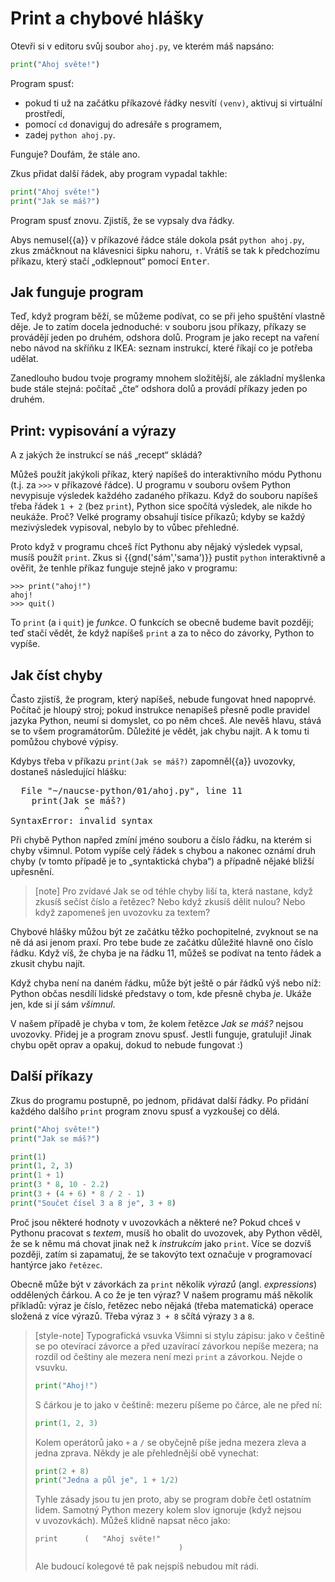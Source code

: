 # Print a chybové hlášky

Otevři si v editoru svůj soubor `ahoj.py`, ve kterém máš napsáno:

```python
print("Ahoj světe!")
```

Program spusť:
* pokud ti už na začátku příkazové řádky nesvítí `(venv)`,
  aktivuj si virtuální prostředí,
* pomocí `cd` donaviguj do adresáře s programem,
* zadej `python ahoj.py`.

Funguje? Doufám, že stále ano.

Zkus přidat další řádek, aby program vypadal takhle:

```python
print("Ahoj světe!")
print("Jak se máš?")
```

Program spusť znovu.
Zjistíš, že se vypsaly dva řádky.

Abys nemusel{{a}} v příkazové řádce stále dokola psát `python ahoj.py`,
zkus zmáčknout na klávesnici šipku nahoru, <kbd>↑</kbd>.
Vrátíš se tak k předchozímu příkazu, který stačí „odklepnout“ pomocí
<kbd>Enter</kbd>.


## Jak funguje program

Teď, když program běží, se můžeme podívat, co se při
jeho spuštění vlastně děje.
Je to zatím docela jednoduché: v souboru jsou příkazy,
příkazy se provádějí jeden po druhém,
odshora dolů.
Program je jako recept na vaření nebo návod na skříňku z IKEA:
seznam instrukcí, které říkají co je potřeba udělat.

Zanedlouho budou tvoje programy mnohem složitější,
ale základní myšlenka bude stále stejná:
počítač „čte“ odshora dolů a provádí příkazy jeden po druhém.


## Print: vypisování a výrazy

A z jakých že instrukcí se náš „recept“ skládá?

Můžeš použít jakýkoli příkaz, který napíšeš do interaktivního módu Pythonu
(t.j. za `>>>` v příkazové řádce).
U programu v souboru ovšem Python nevypisuje výsledek každého zadaného příkazu.
Když do souboru napíšeš třeba řádek `1 + 2` (bez `print`), Python
sice spočítá výsledek, ale nikde ho neukáže.
Proč?
Velké programy obsahují tisíce příkazů; kdyby se každý mezivýsledek vypisoval,
nebylo by to vůbec přehledné.

Proto když v programu chceš říct Pythonu aby nějaký výsledek vypsal,
musíš použít `print`.
Zkus si {{gnd('sám','sama')}} pustit `python` interaktivně a ověřit,
že tenhle příkaz funguje stejně jako v programu:
```pycon
>>> print("ahoj!")
ahoj!
>>> quit()
```

To `print` (a i `quit`) je *funkce*.
O funkcích se obecně budeme bavit později;
teď stačí vědět, že když napíšeš `print` a za to něco do závorky,
Python to vypíše.


## Jak číst chyby

Často zjistíš, že program, který napíšeš, nebude fungovat hned napoprvé.
Počítač je hloupý stroj; pokud instrukce nenapíšeš přesně podle pravidel jazyka
Python, neumí si domyslet, co po něm chceš.
Ale nevěš hlavu, stává se to všem programátorům.
Důležité je vědět, jak chybu najít.
A k tomu ti pomůžou chybové výpisy.

Kdybys třeba v příkazu `print(Jak se máš?)` zapomněl{{a}} uvozovky,
dostaneš následující hlášku:

<pre>
  File "<span class="plhome">~/naucse-python</span>/01/ahoj.py", line <span class="err-lineno">11</span>
    print(Jak se máš?)
              ^
<span class="err-exctype">SyntaxError</span>: invalid syntax
</pre>

Při chybě Python napřed zmíní jméno souboru a
<span class="err-lineno">číslo řádku</span>, na kterém si chyby všimnul.
Potom vypíše celý řádek s chybou
a nakonec oznámí <span class="err-exctype">druh chyby</span>
(v tomto případě je to „syntaktická chyba“)
a případně nějaké bližší upřesnění.

> [note] Pro zvídavé
> Jak se od téhle chyby liší ta, která nastane, když zkusíš sečíst číslo a řetězec?
> Nebo když zkusíš dělit nulou?
> Nebo když zapomeneš jen uvozovku za textem?

Chybové hlášky můžou být ze začátku těžko pochopitelné,
zvyknout se na ně dá asi jenom praxí.
Pro tebe bude ze začátku důležité hlavně ono číslo řádku.
Když víš, že chyba je na řádku <span class="err-lineno">11</span>,
můžeš se podívat na tento řádek a zkusit chybu najít.

Když chyba není na daném řádku, může být ještě
o pár řádků výš nebo níž:
Python občas nesdílí lidské představy o tom, kde přesně chyba *je*.
Ukáže jen, kde si jí sám *všimnul*.

V našem případě je chyba v tom, že kolem řetězce *Jak se máš?* nejsou uvozovky.
Přidej je a program znovu spusť.
Jestli funguje, gratuluji!
Jinak chybu opět oprav a opakuj, dokud to nebude fungovat :)


## Další příkazy

Zkus do programu postupně, po jednom, přidávat další řádky.
Po přidání každého dalšího `print` program znovu spusť a vyzkoušej
co dělá.

```python
print("Ahoj světe!")
print("Jak se máš?")

print(1)
print(1, 2, 3)
print(1 + 1)
print(3 * 8, 10 - 2.2)
print(3 + (4 + 6) * 8 / 2 - 1)
print("Součet čísel 3 a 8 je", 3 + 8)
```

Proč jsou některé hodnoty v uvozovkách a některé ne?
Pokud chceš v Pythonu pracovat s *textem*, musíš ho obalit do uvozovek,
aby Python věděl, že se k němu má chovat jinak než k *instrukcím* jako `print`.
Více se dozvíš později, zatím si zapamatuj, že se takovýto text označuje v programovací
hantýrce jako `řetězec`.

Obecně může být v závorkách za `print` několik *výrazů*
(angl. *expressions*) oddělených čárkou.
A co že je ten výraz?
V našem programu máš několik příkladů:
výraz je číslo, řetězec nebo nějaká (třeba matematická) operace
složená z více výrazů.
Třeba výraz `3 + 8` sčítá výrazy `3` a `8`.

> [style-note] Typografická vsuvka
> Všimni si stylu zápisu: jako v češtině se po otevírací závorce a před
> uzavírací závorkou nepíše mezera; na rozdíl od češtiny ale mezera není
> mezi `print` a závorkou.
> Nejde o vsuvku.
> ```python
> print("Ahoj!")
> ```
>
> S čárkou je to jako v češtině: mezeru píšeme po čárce, ale ne před ní:
> ```python
> print(1, 2, 3)
> ```
>
> Kolem operátorů jako `+` a `/` se obyčejně píše jedna mezera zleva a
> jedna zprava. Někdy je ale přehlednější obě vynechat:
> ```python
> print(2 + 8)
> print("Jedna a půl je", 1 + 1/2)
> ```
>
> Tyhle zásady jsou tu jen proto, aby se program dobře četl ostatním lidem.
> Samotný Python mezery kolem slov ignoruje (když nejsou v uvozovkách).
> Můžeš klidně napsat něco jako:
>
> ```
> print      (   "Ahoj světe!"
>                                 )
> ```
> Ale budoucí kolegové tě pak nejspíš nebudou mít rádi.
